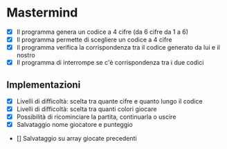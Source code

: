 # Mastermind

- [x] Il programma genera un codice a 4 cifre (da 6 cifre da 1 a 6)
- [x] Il programma permette di scegliere un codice a 4 cifre 
- [x] Il programma verifica la corrispondenza tra il codice generato da lui e il nostro
- [x] Il programma di interrompe se c'è corrispondenza tra i due codici

## Implementazioni
- [X] Livelli di difficoltà: scelta tra quante cifre e quanto lungo il codice
- [X] Livelli di difficoltà: scelta tra quanti colori giocare
- [X] Possibilità di ricominciare la partita, continuarla o uscire
- [x] Salvataggio nome giocatore e punteggio
- [] Salvataggio su array giocate precedenti

